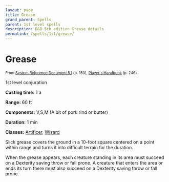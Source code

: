 ```yaml
---
layout: page
title: Grease
grand_parent: Spells
parent: 1st level spells 
description: D&D 5th edition Grease details
permalink: /spells/1st/grease/
---
```


# Grease

<small>From <a target="_blank" href="https://media.wizards.com/2016/downloads/DND/SRD-OGL_V5.1.pdf">System Reference Document 5.1</a> (p. 150), <a target="_blank" href="https://dnd.wizards.com/products/tabletop-games/rpg-products/rpg_playershandbook">Player's Handbook</a> (p. 246)</small>


1st level conjuration

**Casting time:** 1 a

**Range:** 60 ft

**Components:** V,S,M (A bit of pork rind or butter)

**Duration:** 1 min

**Classes:** [Artificer](/classes/artificer/), [Wizard](/classes/wizard/)

Slick grease covers the ground in a 10-foot square centered on a point within range and turns it into difficult terrain for the duration.

   When the grease appears, each creature standing in its area must succeed on a Dexterity saving throw or fall prone. A creature that enters the area or ends its turn there must also succeed on a Dexterity saving throw or fall prone.